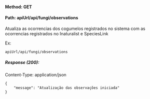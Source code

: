 #### Method: **GET**
#### Path: **apiUrl/api/fungi/observations**
Atualiza as ocorrencias dos cogumelos registrados no sistema com as ocorrencias registrados no Inaturalist e SpeciesLink

Ex:
```
apiUrl/api/fungi/observations
```

##### Response (200):
Content-Type: application/json
```
{
	"message": "Atualização das observações iniciada"
}
```